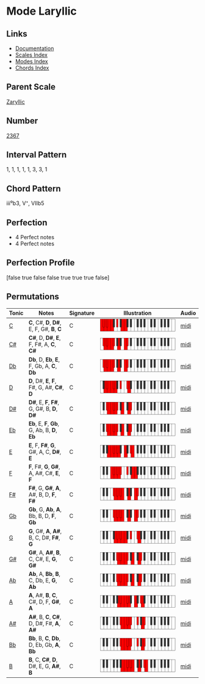 # Mode Laryllic

## Links

- [Documentation](README.md)
- [Scales Index](Scales.md)
- [Modes Index](Modes.md)
- [Chords Index](Chords.md)

## Parent Scale

[Zaryllic](ScaleZaryllic.md)

## Number

[2367](https://ianring.com/musictheory/scales/2367)

## Interval Pattern

1, 1, 1, 1, 1, 3, 3, 1

## Chord Pattern

iii⁰b3, V⁺, VIIb5

## Perfection

- 4 Perfect notes
- 4 Perfect notes

## Perfection Profile

[false true false false true true true false]

## Permutations

| Tonic | Notes | Signature | Illustration | Audio |
|-------|-------|-----------|--------------|-------|
| [C](ModeCNaturalLaryllic.md) | **C**, C#, **D**, **D#**, E, F, G#, **B**, **C** | C | ![CNaturalLaryllic](ModeCNaturalLaryllic.png) | [midi](https://github.com/edipermadi/music/blob/main/docs/ModeCNaturalLaryllic.mid?raw=true) |
| [C#](ModeCSharpLaryllic.md) | **C#**, D, **D#**, **E**, F, F#, A, **C**, **C#** | C | ![CSharpLaryllic](ModeCSharpLaryllic.png) | [midi](https://github.com/edipermadi/music/blob/main/docs/ModeCSharpLaryllic.mid?raw=true) |
| [Db](ModeDFlatLaryllic.md) | **Db**, D, **Eb**, **E**, F, Gb, A, **C**, **Db** | C | ![DFlatLaryllic](ModeDFlatLaryllic.png) | [midi](https://github.com/edipermadi/music/blob/main/docs/ModeDFlatLaryllic.mid?raw=true) |
| [D](ModeDNaturalLaryllic.md) | **D**, D#, **E**, **F**, F#, G, A#, **C#**, **D** | C | ![DNaturalLaryllic](ModeDNaturalLaryllic.png) | [midi](https://github.com/edipermadi/music/blob/main/docs/ModeDNaturalLaryllic.mid?raw=true) |
| [D#](ModeDSharpLaryllic.md) | **D#**, E, **F**, **F#**, G, G#, B, **D**, **D#** | C | ![DSharpLaryllic](ModeDSharpLaryllic.png) | [midi](https://github.com/edipermadi/music/blob/main/docs/ModeDSharpLaryllic.mid?raw=true) |
| [Eb](ModeEFlatLaryllic.md) | **Eb**, E, **F**, **Gb**, G, Ab, B, **D**, **Eb** | C | ![EFlatLaryllic](ModeEFlatLaryllic.png) | [midi](https://github.com/edipermadi/music/blob/main/docs/ModeEFlatLaryllic.mid?raw=true) |
| [E](ModeENaturalLaryllic.md) | **E**, F, **F#**, **G**, G#, A, C, **D#**, **E** | C | ![ENaturalLaryllic](ModeENaturalLaryllic.png) | [midi](https://github.com/edipermadi/music/blob/main/docs/ModeENaturalLaryllic.mid?raw=true) |
| [F](ModeFNaturalLaryllic.md) | **F**, F#, **G**, **G#**, A, A#, C#, **E**, **F** | C | ![FNaturalLaryllic](ModeFNaturalLaryllic.png) | [midi](https://github.com/edipermadi/music/blob/main/docs/ModeFNaturalLaryllic.mid?raw=true) |
| [F#](ModeFSharpLaryllic.md) | **F#**, G, **G#**, **A**, A#, B, D, **F**, **F#** | C | ![FSharpLaryllic](ModeFSharpLaryllic.png) | [midi](https://github.com/edipermadi/music/blob/main/docs/ModeFSharpLaryllic.mid?raw=true) |
| [Gb](ModeGFlatLaryllic.md) | **Gb**, G, **Ab**, **A**, Bb, B, D, **F**, **Gb** | C | ![GFlatLaryllic](ModeGFlatLaryllic.png) | [midi](https://github.com/edipermadi/music/blob/main/docs/ModeGFlatLaryllic.mid?raw=true) |
| [G](ModeGNaturalLaryllic.md) | **G**, G#, **A**, **A#**, B, C, D#, **F#**, **G** | C | ![GNaturalLaryllic](ModeGNaturalLaryllic.png) | [midi](https://github.com/edipermadi/music/blob/main/docs/ModeGNaturalLaryllic.mid?raw=true) |
| [G#](ModeGSharpLaryllic.md) | **G#**, A, **A#**, **B**, C, C#, E, **G**, **G#** | C | ![GSharpLaryllic](ModeGSharpLaryllic.png) | [midi](https://github.com/edipermadi/music/blob/main/docs/ModeGSharpLaryllic.mid?raw=true) |
| [Ab](ModeAFlatLaryllic.md) | **Ab**, A, **Bb**, **B**, C, Db, E, **G**, **Ab** | C | ![AFlatLaryllic](ModeAFlatLaryllic.png) | [midi](https://github.com/edipermadi/music/blob/main/docs/ModeAFlatLaryllic.mid?raw=true) |
| [A](ModeANaturalLaryllic.md) | **A**, A#, **B**, **C**, C#, D, F, **G#**, **A** | C | ![ANaturalLaryllic](ModeANaturalLaryllic.png) | [midi](https://github.com/edipermadi/music/blob/main/docs/ModeANaturalLaryllic.mid?raw=true) |
| [A#](ModeASharpLaryllic.md) | **A#**, B, **C**, **C#**, D, D#, F#, **A**, **A#** | C | ![ASharpLaryllic](ModeASharpLaryllic.png) | [midi](https://github.com/edipermadi/music/blob/main/docs/ModeASharpLaryllic.mid?raw=true) |
| [Bb](ModeBFlatLaryllic.md) | **Bb**, B, **C**, **Db**, D, Eb, Gb, **A**, **Bb** | C | ![BFlatLaryllic](ModeBFlatLaryllic.png) | [midi](https://github.com/edipermadi/music/blob/main/docs/ModeBFlatLaryllic.mid?raw=true) |
| [B](ModeBNaturalLaryllic.md) | **B**, C, **C#**, **D**, D#, E, G, **A#**, **B** | C | ![BNaturalLaryllic](ModeBNaturalLaryllic.png) | [midi](https://github.com/edipermadi/music/blob/main/docs/ModeBNaturalLaryllic.mid?raw=true) |
